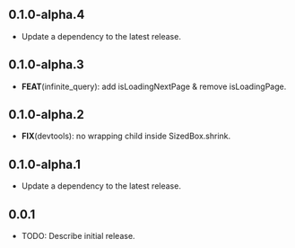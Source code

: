 ## 0.1.0-alpha.4

 - Update a dependency to the latest release.

## 0.1.0-alpha.3

 - **FEAT**(infinite_query): add isLoadingNextPage & remove isLoadingPage.

## 0.1.0-alpha.2

 - **FIX**(devtools): no wrapping child inside SizedBox.shrink.

## 0.1.0-alpha.1

 - Update a dependency to the latest release.

## 0.0.1

* TODO: Describe initial release.
